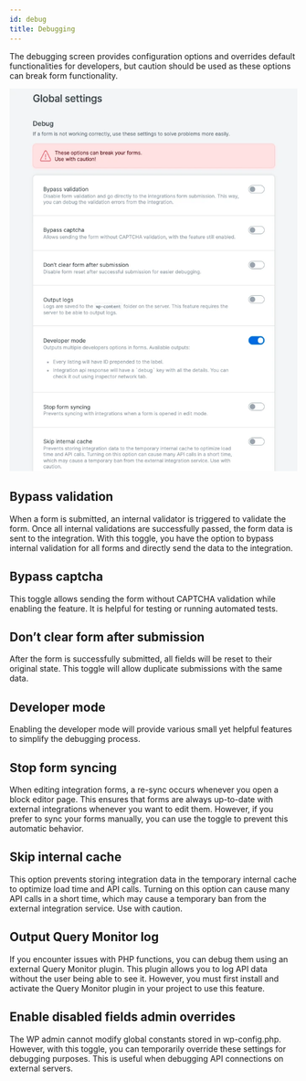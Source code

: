 ```yaml
---
id: debug
title: Debugging
---
```


The debugging screen provides configuration options and overrides default functionalities for developers, but caution should be used as these options can break form functionality.

![Debug screen](/img/forms/debug.webp)


## Bypass validation

When a form is submitted, an internal validator is triggered to validate the form. Once all internal validations are successfully passed, the form data is sent to the integration. With this toggle, you have the option to bypass internal validation for all forms and directly send the data to the integration.

## Bypass captcha

This toggle allows sending the form without CAPTCHA validation while enabling the feature. It is helpful for testing or running automated tests.

## Don’t clear form after submission

After the form is successfully submitted, all fields will be reset to their original state. This toggle will allow duplicate submissions with the same data.

## Developer mode

Enabling the developer mode will provide various small yet helpful features to simplify the debugging process.

## Stop form syncing

When editing integration forms, a re-sync occurs whenever you open a block editor page. This ensures that forms are always up-to-date with external integrations whenever you want to edit them. However, if you prefer to sync your forms manually, you can use the toggle to prevent this automatic behavior.

## Skip internal cache

This option prevents storing integration data in the temporary internal cache to optimize load time and API calls. Turning on this option can cause many API calls in a short time, which may cause a temporary ban from the external integration service. Use with caution.

## Output Query Monitor log

If you encounter issues with PHP functions, you can debug them using an external Query Monitor plugin. This plugin allows you to log API data without the user being able to see it. However, you must first install and activate the Query Monitor plugin in your project to use this feature.

## Enable disabled fields admin overrides

The WP admin cannot modify global constants stored in wp-config.php. However, with this toggle, you can temporarily override these settings for debugging purposes. This is useful when debugging API connections on external servers.
